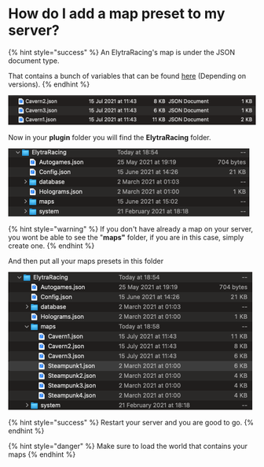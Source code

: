 # How do I add a map preset to my server?

{% hint style="success" %}
An ElytraRacing's map is under the JSON document type.

That contains a bunch of variables that can be found [here](https://chooseit.gitbook.io/elytraracing/configuration/map.json) \(Depending on versions\). 
{% endhint %}

![Example of ElytraRacing&apos;s maps files \(Cavern map\)](../.gitbook/assets/image%20%287%29.png)

Now in your **plugin** folder you will find the **ElytraRacing** folder.

![Example of an ElytraRacing folder](../.gitbook/assets/image%20%289%29.png)

{% hint style="warning" %}
If you don't have already a map on your server, you wont be able to see the "**maps"** folder, if you are in this case, simply create one.
{% endhint %}

And then put all your maps presets in this folder

![](../.gitbook/assets/image%20%288%29.png)

{% hint style="success" %}
Restart your server and you are good to go.
{% endhint %}

{% hint style="danger" %}
Make sure to load the world that contains your maps
{% endhint %}

